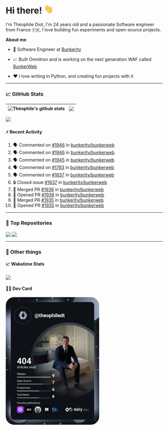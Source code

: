 # Hi there! <img src="./wave.gif" width="30px" height="30px" />

I'm Théophile Diot, I'm 24 years old and a passionate Software engineer from France 🇫🇷, I love building fun experiments and open-source projects.

**About me**

- 💼 Software Engineer at [Bunkerity](https://www.bunkerity.com/)

- 📈 Built Omnitron and is working on the next generation WAF called [BunkerWeb](https://www.bunkerweb.io)

- ❤️ I love writing in Python, and creating fun projects with it

---

### 📈 GitHub Stats

| <img align="center" src="https://github-readme-stats.vercel.app/api?username=TheophileDiot&show_icons=true&include_all_commits=true&theme=algolia&hide_border=true&rank_icon=github" alt="Théophile's github stats" /> | <img align="center" src="https://github-readme-stats.vercel.app/api/top-langs/?username=TheophileDiot&layout=compact&theme=algolia&hide_border=true" /> |
| ---------------------------------------------------------------------------------------------------------------------------------------------------------------------------------------------------------------------- | ------------------------------------------------------------------------------------------------------------------------------------------------------- |

![](https://github-readme-activity-graph.vercel.app/graph?username=TheophileDiot&theme=tokyo-night)

#### :zap: Recent Activity

<!--START_SECTION:activity-->
1. 🗣 Commented on [#1946](https://github.com/bunkerity/bunkerweb/issues/1946#issuecomment-2615236511) in [bunkerity/bunkerweb](https://github.com/bunkerity/bunkerweb)
2. 🗣 Commented on [#1946](https://github.com/bunkerity/bunkerweb/issues/1946#issuecomment-2615095407) in [bunkerity/bunkerweb](https://github.com/bunkerity/bunkerweb)
3. 🗣 Commented on [#1945](https://github.com/bunkerity/bunkerweb/issues/1945#issuecomment-2615072732) in [bunkerity/bunkerweb](https://github.com/bunkerity/bunkerweb)
4. 🗣 Commented on [#1783](https://github.com/bunkerity/bunkerweb/issues/1783#issuecomment-2614095902) in [bunkerity/bunkerweb](https://github.com/bunkerity/bunkerweb)
5. 🗣 Commented on [#1637](https://github.com/bunkerity/bunkerweb/issues/1637#issuecomment-2613377512) in [bunkerity/bunkerweb](https://github.com/bunkerity/bunkerweb)
6. 🔒 Closed issue [#1637](https://github.com/bunkerity/bunkerweb/issues/1637) in [bunkerity/bunkerweb](https://github.com/bunkerity/bunkerweb)
7. 🎉 Merged PR [#1936](https://github.com/bunkerity/bunkerweb/pull/1936) in [bunkerity/bunkerweb](https://github.com/bunkerity/bunkerweb)
8. 💪 Opened PR [#1936](https://github.com/bunkerity/bunkerweb/pull/1936) in [bunkerity/bunkerweb](https://github.com/bunkerity/bunkerweb)
9. 🎉 Merged PR [#1935](https://github.com/bunkerity/bunkerweb/pull/1935) in [bunkerity/bunkerweb](https://github.com/bunkerity/bunkerweb)
10. 💪 Opened PR [#1935](https://github.com/bunkerity/bunkerweb/pull/1935) in [bunkerity/bunkerweb](https://github.com/bunkerity/bunkerweb)
<!--END_SECTION:activity-->

---

### 🔧 Top Repositories

<a href="https://github.com/bunkerity/bunkerweb">
  <img align="center" src="https://github-readme-stats.vercel.app/api/pin/?username=Bunkerity&repo=bunkerweb&theme=algolia" />
</a>
<a href="https://github.com/TheophileDiot/Omnitron">
  <img align="center" src="https://github-readme-stats.vercel.app/api/pin/?username=TheophileDiot&repo=Omnitron&theme=algolia" />
</a>

---

### 🎉 Other things

#### 📈 Wakatime Stats

<a href="https://wakatime.com/@theophile_bunkerity">
  <img align="center" src="https://github-readme-stats.vercel.app/api/wakatime?username=3aa5ce41-c253-43d9-8441-a721e446a45f&layout=compact&theme=algolia" />
</a>

#### 👨‍💻 Dev Card

<a href="https://app.daily.dev/TheophileDt">
  <img src="./devcard.svg" width="300" alt="Théophile Diot's Dev Card"/>
</a>
